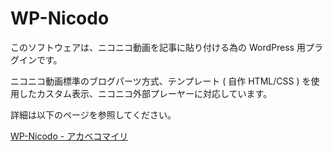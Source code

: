 # WP-Nicodo

このソフトウェアは、ニコニコ動画を記事に貼り付ける為の WordPress 用プラグインです。

ニコニコ動画標準のブログパーツ方式、テンプレート ( 自作 HTML/CSS ) を使用したカスタム表示、ニコニコ外部プレーヤーに対応しています。

詳細は以下のページを参照してください。

[WP-Nicodo - アカベコマイリ](http://akabeko.me/blog/software/wp-nicodo/)